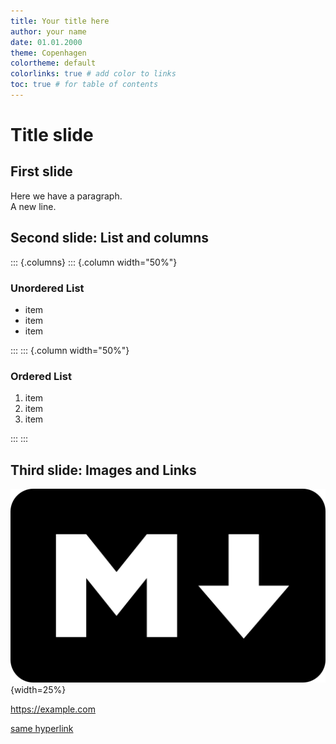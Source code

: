 ```yaml
---
title: Your title here
author: your name
date: 01.01.2000
theme: Copenhagen
colortheme: default
colorlinks: true # add color to links
toc: true # for table of contents
---
```




# Title slide



## First slide

Here we have a paragraph. \
A new line.




## Second slide: List and columns

<!--
comments are written like comments in HTML
content collums are written in div with 'column' class
-->

::: {.columns}
::: {.column width="50%"}

### Unordered List
-   item
-   item
-   item

:::
::: {.column width="50%"}

### Ordered List
1.  item
2.  item
3.  item

:::
:::

## Third slide: Images and Links

![Caption](images/markdown.png){width=25%}

<https://example.com>

[same hyperlink](https://example.com)
